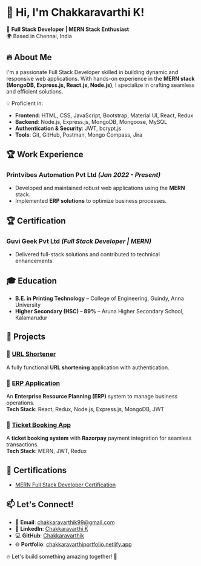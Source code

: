 # 👋 Hi, I'm Chakkaravarthi K!

🚀 **Full Stack Developer | MERN Stack Enthusiast**  
🌍 Based in Chennai, India  

## 🔥 About Me
I'm a passionate Full Stack Developer skilled in building dynamic and responsive web applications. With hands-on experience in the **MERN stack (MongoDB, Express.js, React.js, Node.js)**, I specialize in crafting seamless and efficient solutions.  

💡 Proficient in:  
- **Frontend**: HTML, CSS, JavaScript, Bootstrap, Material UI, React, Redux  
- **Backend**: Node.js, Express.js, MongoDB, Mongoose, MySQL  
- **Authentication & Security**: JWT, bcrypt.js  
- **Tools**: Git, GitHub, Postman, Mongo Compass, Jira  

## 🏆 Work Experience  
### Printvibes Automation Pvt Ltd *(Jan 2022 - Present)*  
- Developed and maintained robust web applications using the **MERN** stack.  
- Implemented **ERP solutions** to optimize business processes.  


## 🏆 Certification
### Guvi Geek Pvt Ltd *(Full Stack Developer | MERN)*  
- Delivered full-stack solutions and contributed to technical enhancements.  

## 🎓 Education  
- **B.E. in Printing Technology** – College of Engineering, Guindy, Anna University  
- **Higher Secondary (HSC) – 89%** – Aruna Higher Secondary School, Kalamarudur  

## 🚀 Projects  
### 🔗 [URL Shortener](https://urlshortnertask.netlify.app/)  
A fully functional **URL shortening** application with authentication.  

### 🔗 [ERP Application](https://crmapplication123.netlify.app/)  
An **Enterprise Resource Planning (ERP)** system to manage business operations.  
**Tech Stack**: React, Redux, Node.js, Express.js, MongoDB, JWT  

### 🔗 [Ticket Booking App](https://movieticketbookingapplication.netlify.app/login)  
A **ticket booking system** with **Razorpay** payment integration for seamless transactions.  
**Tech Stack**: MERN, JWT, Redux  

## 🏅 Certifications  
- [MERN Full Stack Developer Certification](https://github.com/Chakkaravarthik/MERN---Certification/blob/main/MERN%20Full%20stack%20Develoepr.png)  

## 📫 Let's Connect!  
- 📧 **Email**: [chakkaravarthik99@gmail.com](mailto:chakkaravarthik99@gmail.com)  
- 🔗 **LinkedIn**: [Chakkaravarthi K](http://www.linkedin.com/in/chakkaravarthi-k-083345172)  
- 💻 **GitHub**: [Chakkaravarthik](https://github.com/Chakkaravarthik)  
- 🌐 **Portfolio**: [chakkaravarthiportfolio.netlify.app](https://chakkaravarthiportfolio.netlify.app/)  

🔥 Let's build something amazing together! 🚀  
